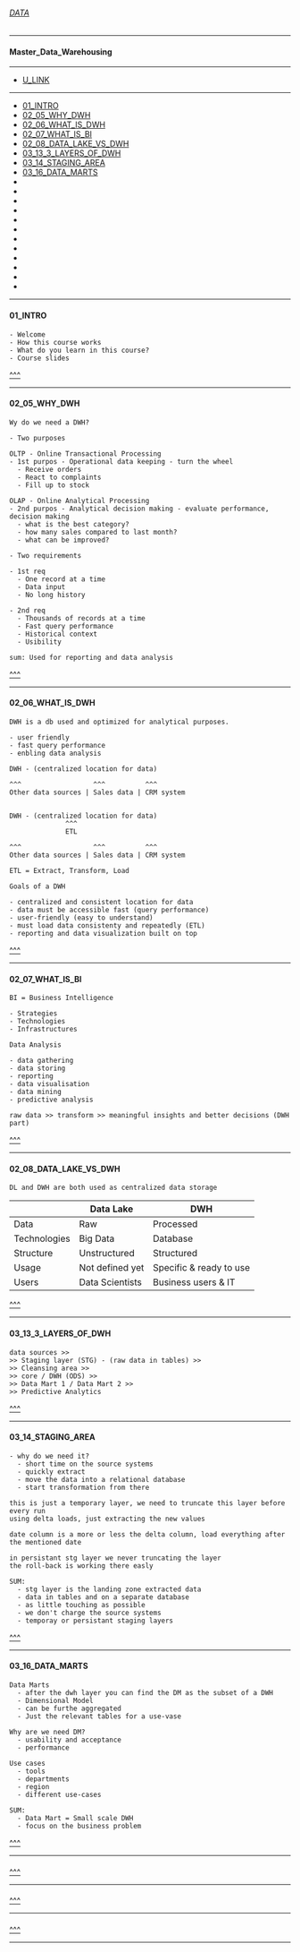 
###### [DATA](https://github.com/ttltrk/TTT/tree/master/DATA/DATA.md)

---

#### Master_Data_Warehousing

---

* [U_LINK]()

---

* [01_INTRO](#01_INTRO)
* [02_05_WHY_DWH](#02_05_WHY_DWH)
* [02_06_WHAT_IS_DWH](#02_06_WHAT_IS_DWH)
* [02_07_WHAT_IS_BI](#02_07_WHAT_IS_BI)
* [02_08_DATA_LAKE_VS_DWH](#02_08_DATA_LAKE_VS_DWH)
* [03_13_3_LAYERS_OF_DWH](#03_13_3_LAYERS_OF_DWH)
* [03_14_STAGING_AREA](#03_14_STAGING_AREA)
* [03_16_DATA_MARTS](#03_16_DATA_MARTS)
* []()
* []()
* []()
* []()
* []()
* []()
* []()
* []()
* []()
* []()
* []()
* []()

---

#### 01_INTRO

```
- Welcome
- How this course works
- What do you learn in this course?
- Course slides
```

[^^^](#Master_Data_Warehousing)

---

#### 02_05_WHY_DWH

```
Wy do we need a DWH?

- Two purposes

OLTP - Online Transactional Processing
- 1st purpos - Operational data keeping - turn the wheel
  - Receive orders
  - React to complaints
  - Fill up to stock

OLAP - Online Analytical Processing
- 2nd purpos - Analytical decision making - evaluate performance, decision making
  - what is the best category?
  - how many sales compared to last month?
  - what can be improved?

- Two requirements

- 1st req
  - One record at a time
  - Data input
  - No long history

- 2nd req
  - Thousands of records at a time
  - Fast query performance
  - Historical context
  - Usibility

sum: Used for reporting and data analysis
```

[^^^](#Master_Data_Warehousing)

---

#### 02_06_WHAT_IS_DWH

```
DWH is a db used and optimized for analytical purposes.

- user friendly
- fast query performance
- enbling data analysis
```

```
DWH - (centralized location for data)

^^^                  ^^^          ^^^
Other data sources | Sales data | CRM system 


DWH - (centralized location for data)
              ^^^
              ETL

^^^                  ^^^          ^^^
Other data sources | Sales data | CRM system 
```

```
ETL = Extract, Transform, Load
```

```
Goals of a DWH

- centralized and consistent location for data
- data must be accessible fast (query performance)
- user-friendly (easy to understand)
- must load data consistenty and repeatedly (ETL)
- reporting and data visualization built on top
```

[^^^](#Master_Data_Warehousing)

---

#### 02_07_WHAT_IS_BI

```
BI = Business Intelligence

- Strategies
- Technologies
- Infrastructures
```

```
Data Analysis

- data gathering
- data storing
- reporting
- data visualisation
- data mining
- predictive analysis
```

```
raw data >> transform >> meaningful insights and better decisions (DWH part)
```

[^^^](#Master_Data_Warehousing)

---

#### 02_08_DATA_LAKE_VS_DWH

```
DL and DWH are both used as centralized data storage
```

|            | Data Lake     |      DWH              |
|------------|---------------|-----------------------|
|Data        |Raw            | Processed             |
|Technologies|Big Data       | Database              |
|Structure   |Unstructured   |Structured             |
|Usage       |Not defined yet|Specific & ready to use|
|Users       |Data Scientists|Business users & IT    |

[^^^](#Master_Data_Warehousing)

---

#### 03_13_3_LAYERS_OF_DWH

```
data sources >>
>> Staging layer (STG) - (raw data in tables) >>
>> Cleansing area >>
>> core / DWH (ODS) >>
>> Data Mart 1 / Data Mart 2 >>
>> Predictive Analytics
```

[^^^](#Master_Data_Warehousing)

---

#### 03_14_STAGING_AREA

```
- why do we need it?
  - short time on the source systems
  - quickly extract
  - move the data into a relational database
  - start transformation from there
```

```
this is just a temporary layer, we need to truncate this layer before every run
using delta loads, just extracting the new values

date column is a more or less the delta column, load everything after the mentioned date
```

```
in persistant stg layer we never truncating the layer
the roll-back is working there easly
```

```
SUM:
  - stg layer is the landing zone extracted data
  - data in tables and on a separate database
  - as little touching as possible
  - we don't charge the source systems
  - temporay or persistant staging layers
```

[^^^](#Master_Data_Warehousing)

---

#### 03_16_DATA_MARTS

```
Data Marts
  - after the dwh layer you can find the DM as the subset of a DWH
  - Dimensional Model
  - can be furthe aggregated
  - Just the relevant tables for a use-vase
```

```
Why are we need DM?
  - usability and acceptance
  - performance
```

```
Use cases
  - tools
  - departments
  - region
  - different use-cases
```

```
SUM:
  - Data Mart = Small scale DWH
  - focus on the business problem 
```

[^^^](#Master_Data_Warehousing)

---

####

[^^^](#Master_Data_Warehousing)

---

####

[^^^](#Master_Data_Warehousing)

---

####

[^^^](#Master_Data_Warehousing)

---
